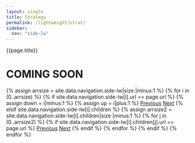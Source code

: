 ```yaml
---
layout: single
title: Strategy
permalink: /lightweight/strat/
sidebar:
  nav: "side-lw"
---
```


{{page.title}}

# COMING SOON

<!-- Including pagination manually since these are pages so page layout MUST be changed under navigation.yml -->
<nav class="pagination">
{% assign arrsize = site.data.navigation.side-lw|size |minus:1 %}
{% for i in (0..arrsize) %}
    {% if site.data.navigation.side-lw[i].url == page.url %}
        {% assign down = i|minus:1 %}
        {% assign up = i|plus:1 %}
        <a href="{% if i == 0 %}#{% elsif site.data.navigation.side-lw[down].children %}{% assign arrsize2 = site.data.navigation.side-lw[down].children|size |minus:1 %}{{ site.data.navigation.side-lw[down].children[arrsize2].url }}{% else %}{{ site.data.navigation.side-lw[down].url }}{% endif %}" class="pagination--pager {% if i == 0 %}disabled{% endif %}" title="{% unless i == 0 %}{% if site.data.navigation.side-lw[down].children %}{{site.data.navigation.side-lw[down].children[arrsize2].title}}{% else %}{{site.data.navigation.side-lw[down].title}}{% endif %}{% endunless %}">Previous</a>
        <a href="{% if i >= arrsize %}#{% elsif site.data.navigation.side-lw[i].children %}{{ site.data.navigation.side-lw[i].children[0].url }}{% elsif site.data.navigation.side-lw[up].url %}{{ site.data.navigation.side-lw[up].url }}{% else %}{{ site.data.navigation.side-lw[up].children[0].url }}{% endif %}" class="pagination--pager {% if i >= arrsize %}disabled{% endif %}" title="{% unless i >= arrsize %}{% if site.data.navigation.side-lw[i].children %}{{ site.data.navigation.side-lw[i].children[0].title }}{% elsif site.data.navigation.side-lw[up].url %}{{ site.data.navigation.side-lw[up].title }}{% else %}{{ site.data.navigation.side-lw[up].children[0].title }}{% endif %}{% endunless %}">Next</a>
    {% elsif site.data.navigation.side-lw[i].children %}
        {% assign arrsize2 = site.data.navigation.side-lw[i].children|size |minus:1 %}
        {% for j in (0..arrsize2) %}
            {% if site.data.navigation.side-lw[i].children[j].url == page.url %}
                <a href="{% if j == 0 %}{{site.data.navigation.side-lw[i].url}}{% else %}{% assign down = j|minus:1 %}{{ site.data.navigation.side-lw[i].children[down].url }}{% endif %}" class="pagination--pager" title="{{site.data.navigation.side-lw[down].title}}">Previous</a>
                <a href="{% if j >= arrsize2 %}{% assign up = i|plus:1 %}{{site.data.navigation.side-lw[up].url}}{% else %}{% assign up = j|plus:1 %}{{ site.data.navigation.side-lw[i].children[up].url }}{% endif %}" class="pagination--pager" title="{% if j >= arrsize2 %}{{site.data.navigation.side-lw[up].title}}{% else %}{{ site.data.navigation.side-lw[i].children[up].title }}{% endif %}">Next</a>
            {% endif %}
        {% endfor %}
    {% endif %}
{% endfor %}  
</nav>

<style>
    ul.visible-links li.masthead__menu-item a[href="/lightweight/intro/"]:before {
        transform: scaleX(1);
    }
    ul.hidden-links li.masthead__menu-item a[href="/lightweight/intro/"] {
        color: #fff;
        background: #0092ca;
    }
</style>